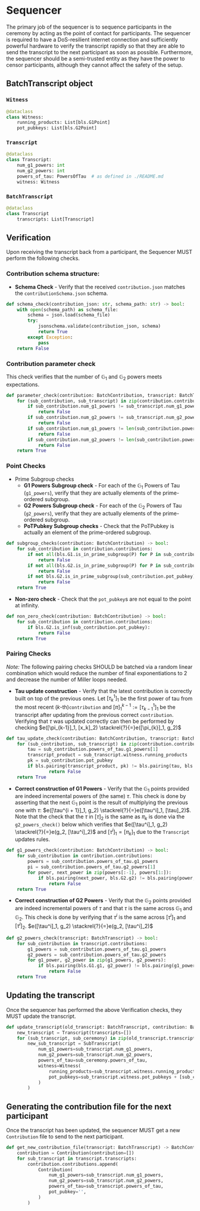 # Sequencer

The primary job of the sequencer is to sequence participants in the ceremony by acting as the point of contact for participants. The sequencer is required to have a DoS-resilient internet connection and sufficiently powerful hardware to verify the transcript rapidly so that they are able to send the transcript to the next participant as soon as possible. Furthermore, the sequencer should be a semi-trusted entity as they have the power to censor participants, although they cannot affect the safety of the setup.


## BatchTranscript object

### `Witness`

```python
@dataclass
class Witness:
    running_products: List[bls.G1Point]
    pot_pubkeys: List[bls.G2Point]
```

### `Transcript`

```python
@dataclass
class Transcript:
    num_g1_powers: int
    num_g2_powers: int
    powers_of_tau: PowersOfTau  # as defined in ./README.md
    witness: Witness
```

### `BatchTranscript`

```python
@dataclass
class Transcript
    transcripts: List[Transcript]
```

## Verification

Upon receiving the transcript back from a participant, the Sequencer MUST perform the following checks.

### Contribution schema structure:

- __Schema Check__ - Verify that the received `contribution.json` matches the `contributionSchema.json` schema.
```python
def schema_check(contribution_json: str, schema_path: str) -> bool:
    with open(schema_path) as schema_file:
        schema = json.load(schema_file)
        try:
            jsonschema.validate(contribution_json, schema)
            return True
        except Exception:
            pass
    return False
```


### Contribution parameter check

This check verifies that the number of $\mathbb{G}_1$ and $\mathbb{G}_2$ powers meets expectations.

```python
def parameter_check(contribution: BatchContribution, transcript: BatchTranscript) -> bool:
    for (sub_contribution, sub_transcript) in zip(contribution.contributions, transcript.transcripts):
        if sub_contribution.num_g1_powers != sub_transcript.num_g1_powers:
            return False
        if sub_contribution.num_g2_powers != sub_transcript.num_g2_powers:
            return False
        if sub_contribution.num_g1_powers != len(sub_contribution.powers_of_tau.g1_powers):
            return False
        if sub_contribution.num_g2_powers != len(sub_contribution.powers_of_tau.g2_powers):
            return False
    return True
```


### Point Checks

- Prime Subgroup checks
    - __G1 Powers Subgroup check__ - For each of the $\mathbb{G}_1$ Powers of Tau (`g1_powers`), verify that they are actually elements of the prime-ordered subgroup.
    - __G2 Powers Subgroup check__ - For each of the $\mathbb{G}_2$ Powers of Tau (`g2_powers`), verify that they are actually elements of the prime-ordered subgroup.
    - __PoTPubkey Subgroup checks__ - Check that the PoTPubkey is actually an element of the prime-ordered subgroup.

```python
def subgroup_checks(contribution: BatchContribution) -> bool:
    for sub_contribution in contribution.contributions:
        if not all(bls.G1.is_in_prime_subgroup(P) for P in sub_contribution.powers_of_tau.g1_powers):
            return False
        if not all(bls.G2.is_in_prime_subgroup(P) for P in sub_contribution.powers_of_tau.g2_powers):
            return False
        if not bls.G2.is_in_prime_subgroup(sub_contribution.pot_pubkey):
            return False
    return True
```

- __Non-zero check__ - Check that the `pot_pubkey`s are not equal to the point at infinity.
```python
def non_zero_check(contribution: BatchContribution) -> bool:
    for sub_contribution in contribution.contributions:
        if bls.G2.is_inf(sub_contribution.pot_pubkey):
            return False
    return True
```

### Pairing Checks

_Note:_ The following pairing checks SHOULD be batched via a random linear combination which would reduce the number of final exponentiations to 2 and decrease the number of Miller loops needed.

- __Tau update construction__ - Verify that the latest contribution is correctly built on top of the previous ones. Let $[\tau^1_{k}]_1$ be the first power of tau from the most recent ($k$-th)`contribution` and $[\pi]_1^{k-1} := [\tau^1_{k-1}]_1$ be the transcript after updating from the previous correct `contribution`.  Verifying that $\tau$ was updated correctly can then be performed by checking $e([\pi_{k-1}]_1, [x_k]_2) \stackrel{?}{=}e([\pi_{k}]_1, g_2)$

```python
def tau_update_check(contribution: BatchContribution, transcript: BatchTranscript) -> bool:
    for (sub_contribution, sub_transcript) in zip(contribution.contributions, transcript.transcripts):
        tau = sub_contribution.powers_of_tau.g1_powers[1]
        transcript_product = sub_transcript.witness.running_products
        pk = sub_contribution.pot_pubkey
        if bls.pairing(transcript_product, pk) != bls.pairing(tau, bls.G2.g2):
                return False
    return True
```

- __Correct construction of G1 Powers__ - Verify that the $\mathbb{G}_1$ points provided are indeed incremental powers of (the same) $\tau$. This check is done by asserting that the next $\mathbb{G}_1$ point is the result of multiplying the previous one with $\tau$: $e([\tau^{i + 1}]_1, g_2) \stackrel{?}{=}e([\tau^i]_1, [\tau]_2)$. Note that the check that the $\tau$ in $[\tau]_2$ is the same as $\pi_k$ is done via the `g2_powers_check()` below which verifies that $e([\tau^i]_1, g_2) \stackrel{?}{=}e(g_2, [\tau^i]_2)$ and $[\tau^i]_1 = [\pi_k]_1$ due to the `Transcript` updates rules.

```python
def g1_powers_check(contribution: BatchContribution) -> bool:
    for sub_contribution in contribution.contributions:
        powers = sub_contribution.powers_of_tau.g1_powers
        pi = sub_contribution.powers_of_tau.g2_powers[1]
        for power, next_power in zip(powers[:-1], powers[1:]):
            if bls.pairing(next_power, bls.G2.g2) != bls.pairing(power, pi):
                return False
    return True
```

- __Correct construction of G2 Powers__ - Verify that the $\mathbb{G}_2$ points provided are indeed incremental powers of $\tau$ and that $\tau$ is the same across $\mathbb{G}_1$ and $\mathbb{G}_2$. This check is done by verifying that $\tau^i$ is the same across $[\tau^i]_1$ and $[\tau^i]_2$. $e([\tau^i]_1, g_2) \stackrel{?}{=}e(g_2, [\tau^i]_2)$

```python
def g2_powers_check(transcript: BatchTranscript) -> bool:
    for sub_contribution in transcript.contributions:
        g1_powers = sub_contribution.powers_of_tau.g1_powers
        g2_powers = sub_contribution.powers_of_tau.g2_powers
        for g1_power, g2_power in zip(g1_powers, g2_powers):
            if bls.pairing(bls.G1.g1, g2_power) != bls.pairing(g1_power, bls.G2.g2):
                return False
    return True
```

## Updating the transcript

Once the sequencer has performed the above Verification checks, they MUST update the transcript.


```python
def update_transcript(old_transcript: BatchTranscript, contribution: BatchContribution) -> BatchTranscript:
    new_transcript = Transcript(transcripts=[])
    for (sub_transcript, sub_ceremony) in zip(old_transcript.transcripts, contribution.ceremonies):
        new_sub_transcript = SubTranscript(
            num_g1_powers=sub_transcript.num_g1_powers,
            num_g2_powers=sub_transcript.num_g2_powers,
            powers_of_tau=sub_ceremony.powers_of_tau,
            witness=Witness(
                running_products=sub_transcript.witness.running_products + [sub_ceremony.powers_of_tau.g1_powers[1]],
                pot_pubkeys=sub_transcript.witness.pot_pubkeys + [sub_ceremony.pot_pubkey],
            )
        )
```

## Generating the contribution file for the next participant

Once the transcript has been updated, the sequencer MUST get a new `Contribution` file to send to the next participant.

```python
def get_new_contribution_file(transcript: BatchTranscript) -> BatchContribution:
    contribution = Contribution(contribution=[])
    for sub_transcript in transcript.transcripts:
        contribution.contributions.append(
            Contribution(
                num_g1_powers=sub_transcript.num_g1_powers,
                num_g2_powers=sub_transcript.num_g2_powers,
                powers_of_tau=sub_transcript.powers_of_tau,
                pot_pubkey='',
            )
        )
```

